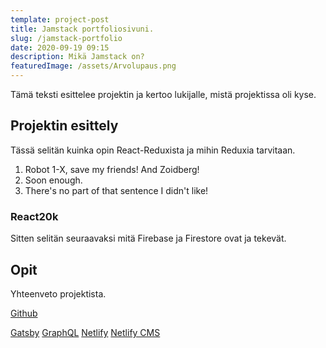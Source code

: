 ```yaml
---
template: project-post
title: Jamstack portfoliosivuni.
slug: /jamstack-portfolio
date: 2020-09-19 09:15
description: Mikä Jamstack on?
featuredImage: /assets/Arvolupaus.png
---
```

Tämä teksti esittelee projektin ja kertoo lukijalle, mistä projektissa oli kyse.


## Projektin esittely

Tässä selitän kuinka opin React-Reduxista ja mihin Reduxia tarvitaan.

1. Robot 1-X, save my friends! And Zoidberg!
2. Soon enough.
3. There's no part of that sentence I didn't like!

### React20k

Sitten selitän seuraavaksi mitä Firebase ja Firestore ovat ja tekevät.

## Opit

Yhteenveto projektista.


[Github](https://github.com/otsolap/Portfolio-V2-Jam-Stack)

[Gatsby](https://www.gatsbyjs.com/)
[GraphQL](https://graphql.org/)
[Netlify](https://www.netlify.com/)
[Netlify CMS](https://www.netlifycms.org/)